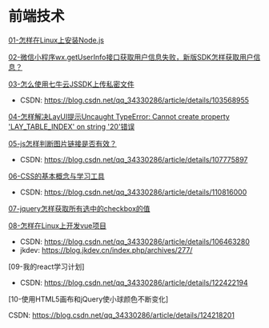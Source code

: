 # 前端技术

[01-怎样在Linux上安装Node.js](./doc/01.md)

[02-微信小程序wx.getUserInfo接口获取用户信息失败，新版SDK怎样获取用户信息？](./doc/02.md)

[03-怎么使用七牛云JSSDK上传私密文件](./doc/03.md)

- CSDN: <https://blog.csdn.net/qq_34330286/article/details/103568955>

[04-怎样解决LayUI提示Uncaught TypeError: Cannot create property 'LAY_TABLE_INDEX' on string '20'错误](./doc/04.md)

[05-js怎样判断图片链接是否有效？](./doc/05.md)

- CSDN: <https://blog.csdn.net/qq_34330286/article/details/107775897>

[06-CSS的基本概念与学习工具](./doc/06.md)

- CSDN: <https://blog.csdn.net/qq_34330286/article/details/110816000>

[07-jquery怎样获取所有选中的checkbox的值](./doc/07.md)

[08-怎样在Linux上开发vue项目](./doc/08.md)

- CSDN: <https://blog.csdn.net/qq_34330286/article/details/106463280>
- jkdev: <https://blog.jkdev.cn/index.php/archives/277/>  

[09-我的react学习计划]

- CSDN: <https://blog.csdn.net/qq_34330286/article/details/122422194>

[10-使用HTML5画布和jQuery使小球颜色不断变化]

CSDN: <https://blog.csdn.net/qq_34330286/article/details/124218201>
